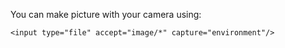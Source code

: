 You can make picture with your camera using:
```
<input type="file" accept="image/*" capture="environment"/>
```

